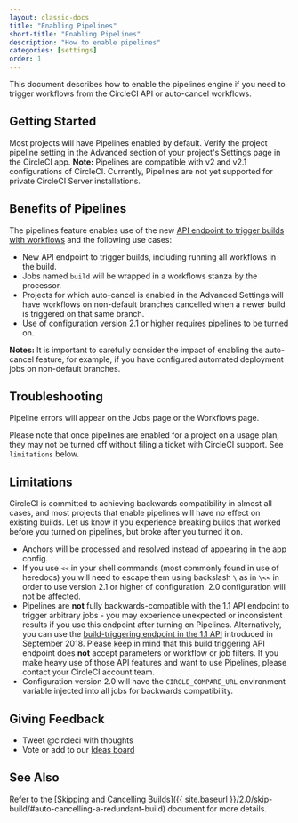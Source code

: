 ```yaml
---
layout: classic-docs
title: "Enabling Pipelines"
short-title: "Enabling Pipelines"
description: "How to enable pipelines"
categories: [settings]
order: 1
---
```


This document describes how to enable the pipelines engine if you need to trigger workflows from the CircleCI API or auto-cancel workflows.

## Getting Started

Most projects will have Pipelines enabled by default. Verify the project pipeline setting in the Advanced section of your project's Settings page in the CircleCI app. **Note:** Pipelines are compatible with v2 and v2.1 configurations of CircleCI. Currently, Pipelines are not yet supported for private CircleCI Server installations.

## Benefits of Pipelines

The pipelines feature enables use of the new [API endpoint to trigger builds with workflows](https://circleci.com/docs/api/#trigger-a-new-build-by-project-preview) and the following use cases:

- New API endpoint to trigger builds, including running all workflows in the build.
- Jobs named `build` will be wrapped in a workflows stanza by the processor.
- Projects for which auto-cancel is enabled in the Advanced Settings will have workflows on non-default branches cancelled when a newer build is triggered on that same branch.
- Use of configuration version 2.1 or higher requires pipelines to be turned on.

**Notes:** It is important to carefully consider the impact of enabling the auto-cancel feature, for example, if you have configured automated deployment jobs on non-default branches.

## Troubleshooting

Pipeline errors will appear on the Jobs page or the Workflows page.

Please note that once pipelines are enabled for a project on a usage plan, they may not be
turned off without filing a ticket with CircleCI support. See `limitations` below.

## Limitations
CircleCI is committed to achieving backwards compatibility in almost all cases, and most projects that enable pipelines will have no effect on existing builds. Let us know if you experience breaking builds that worked before you turned on pipelines, but broke after you turned it on.

- Anchors will be processed and resolved instead of appearing in the app config.
- If you use `<<` in your shell commands (most commonly found in use of heredocs) you will need to escape them using backslash `\` as in `\<<` in order to use version 2.1 or higher of configuration. 2.0 configuration will not be affected.
- Pipelines are **not** fully backwards-compatible with the 1.1 API endpoint to trigger arbitrary jobs - you may experience unexpected or inconsistent results if you use this endpoint after turning on Pipelines. Alternatively, you can use the [build-triggering endpoint in the 1.1 API](https://circleci.com/docs/api/#trigger-a-new-build-by-project-preview) introduced in September 2018. Please keep in mind that this build triggering API endpoint does **not** accept parameters or workflow or job filters. If you make heavy use of those API features and want to use Pipelines, please contact your CircleCI account team.
- Configuration version 2.0 will have the `CIRCLE_COMPARE_URL` environment variable injected into all jobs for backwards compatibility.

## Giving Feedback

- Tweet @circleci with thoughts
- Vote or add to our [Ideas board](https://ideas.circleci.com/)

## See Also

Refer to the [Skipping and Cancelling Builds]({{ site.baseurl }}/2.0/skip-build/#auto-cancelling-a-redundant-build) document for more details.
